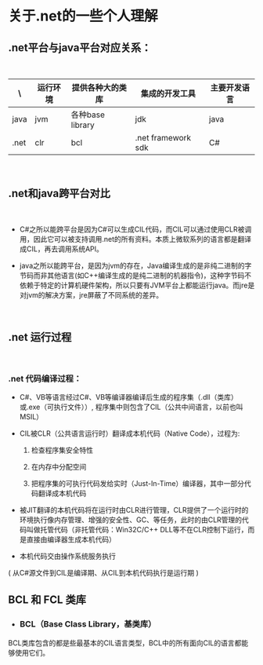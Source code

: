 # 关于.net的一些个人理解

## .net平台与java平台对应关系：
</br>

 \ |运行环境|提供各种大的类库|集成的开发工具|主要开发语言
-----|-----|-----|----|---
java|jvm|各种base library|jdk|java
.net|clr|bcl|.net framework sdk|C#

</br>

## .net和java跨平台对比
</br>

* C#之所以能跨平台是因为C#可以生成CIL代码，而CIL可以通过使用CLR被调用，因此它可以被支持调用.net的所有资料。本质上微软系列的语言都是翻译成CIL，再去调用系统API。

* java之所以能跨平台，是因为jvm的存在，Java编译生成的是非纯二进制的字节码而非其他语言(如C++编译生成的是纯二进制的机器指令)，这种字节码不依赖于特定的计算机硬件架构，所以只要有JVM平台上都能运行java。而jre是对jvm的解决方案，jre屏蔽了不同系统的差异。
  
</br>

## .net 运行过程
</br>

### .net 代码编译过程：
  * C#、VB等语言经过C#、VB等编译器编译后生成的程序集（.dll（类库）或.exe（可执行文件））, 程序集中则包含了CIL（公共中间语言，以前也叫MSIL）
  * CIL被CLR（公共语言运行时）翻译成本机代码（Native Code），过程为:
  	1. 检查程序集安全特性

  	2. 在内存中分配空间

  	3. 把程序集的可执行代码发给实时（Just-In-Time）编译器，其中一部分代码翻译成本机代码

  * 被JIT翻译的本机代码将在运行时由CLR进行管理，CLR提供了一个运行时的环境执行像内存管理、增强的安全性、GC、等任务，此时的由CLR管理的代码叫做托管代码（非托管代码：Win32C/C++ DLL等不在CLR控制下运行，而是直接由编译器生成本机代码）
  * 本机代码交由操作系统服务执行

( 从C#源文件到CIL是编译期、从CIL到本机代码执行是运行期 )

## BCL 和 FCL 类库

* ### BCL（Base Class Library，基类库）
  
 BCL类库包含的都是些最基本的CIL语言类型，BCL中的所有面向CIL的语言都能够使用它们。